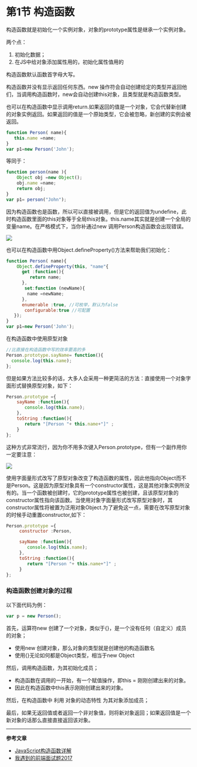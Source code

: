 # 第1节 构造函数

构造函数就是初始化一个实例对象，对象的prototype属性是继承一个实例对象。

两个点：

1. 初始化数据；
2. 在JS中给对象添加属性用的，初始化属性值用的

构造函数默认函数首字母大写。

构造函数并没有显示返回任何东西。new 操作符会自动创建给定的类型并返回他们，当调用构造函数时，new会自动创建this对象，且类型就是构造函数类型。

也可以在构造函数中显示调用return.如果返回的值是一个对象，它会代替新创建的对象实例返回。如果返回的值是一个原始类型，它会被忽略，新创建的实例会被返回。

```js
function Person( name){
   this.name =name;
}
var p1=new Person('John');
```

等同于：

```js
function person(name ){
    Object obj =new Object();
    obj.name =name;
    return obj;
}
var p1= person("John");
```

因为构造函数也是函数，所以可以直接被调用，但是它的返回值为undefine，此时构造函数里面的this对象等于全局this对象。this.name其实就是创建一个全局的变量name。在严格模式下，当你补通过new 调用Person构造函数会出现错误。

![](http://files.jb51.net/file_images/article/201512/2015122793806486.png?2015112793835)

也可以在构造函数中用Object.defineProperty\(\)方法来帮助我们初始化：

```js
function Person( name){
    Object.defineProperty(this, "name"{
      get :function(){
         return name;
      },
       set:function (newName){
        name =newName;
      },
      enumerable :true, //可枚举，默认为false
       configurable:true //可配置
   });
}  
var p1=new Person('John');
```

在构造函数中使用原型对象

```js
//比直接在构造函数中写的效率要高的多
Person.prototype.sayName= function(){
  console.log(this.name);
};
```

但是如果方法比较多的话，大多人会采用一种更简洁的方法：直接使用一个对象字面形式替换原型对象，如下：

```js
Person.prototype ={
    sayName :function(){
       console.log(this.name);
    },
    toString :function(){
       return "[Person "+ this.name+"]" ;
    }
};
```

这种方式非常流行，因为你不用多次键入Person.prototype，但有一个副作用你一定要注意：

![](http://files.jb51.net/file_images/article/201512/2015122793855680.png?2015112793947)

使用字面量形式改写了原型对象改变了构造函数的属性，因此他指向Object而不是Person。这是因为原型对象具有一个constructor属性，这是其他对象实例所没有的。当一个函数被创建时，它的prototype属性也被创建，且该原型对象的constructor属性指向该函数。当使用对象字面量形式改写原型对象时，其constructor属性将被置为泛用对象Object.为了避免这一点，需要在改写原型对象的时候手动重置constructor,如下：

```js
Person.prototype ={
     constructor :Person,

     sayName :function(){
        console.log(this.name);
     },        
     toString :function(){
        return "[Person "+ this.name+"]" ;
     }
};
```

### 构造函数创建对象的过程

以下面代码为例：

```js
var p = new Person();
```

首先，运算符new 创建了一个对象，类似于{}，是一个没有任何（自定义）成员的对象；

* 使用new 创建对象，那么对象的类型就是创建他的构造函数名
* 使用{}无论如何都是Object类型，相当于new Object

然后，调用构造函数，为其初始化成员；

* 构造函数在调用的一开始，有一个赋值操作，即this = 刚刚创建出来的对象。
* 因此在构造函数中this表示刚刚创建出来的对象。

然后，在构造函数中 利用 对象的动态特性 为其对象添加成员；

最后，如果无返回值或者返回一个非对象值，则将新对象返回；如果返回值是一个新对象的话那么直接直接返回该对象。

---

**参考文章**

* [JavaScript构造函数详解](http://www.jb51.net/article/77039.htm)
* [我遇到的前端面试题2017](https://blog.dunizb.com/2017/09/08/interview-questions-2017/#9-%E5%BD%93new-Foo-%E6%97%B6%E5%8F%91%E7%94%9F%E4%BA%86%E4%BB%80%E4%B9%88)



